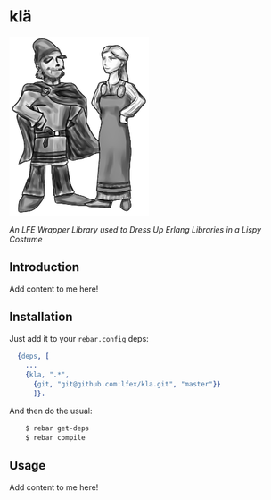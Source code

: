 # klä

<a href="http://callego.deviantart.com/art/Viking-Clothes-334955145"><img src="resources/images/vikings-small.png" /></a>

*An LFE Wrapper Library used to Dress Up Erlang Libraries in a Lispy Costume*

## Introduction

Add content to me here!


## Installation

Just add it to your ``rebar.config`` deps:

```erlang
  {deps, [
    ...
    {kla, ".*",
      {git, "git@github.com:lfex/kla.git", "master"}}
      ]}.
```

And then do the usual:

```bash
    $ rebar get-deps
    $ rebar compile
```


## Usage

Add content to me here!
